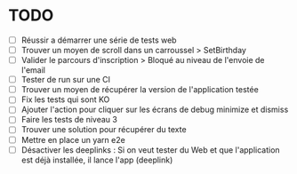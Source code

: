 # TODO

- [ ] Réussir a démarrer une série de tests web
- [ ] Trouver un moyen de scroll dans un carroussel > SetBirthday
- [ ] Valider le parcours d'inscription > Bloqué au niveau de l'envoie de l'email
- [ ] Tester de run sur une CI
- [ ] Trouver un moyen de récupérer la version de l'application testée
- [ ] Fix les tests qui sont KO
- [ ] Ajouter l'action pour cliquer sur les écrans de debug minimize et dismiss
- [ ] Faire les tests de niveau 3
- [ ] Trouver une solution pour récupérer du texte
- [ ] Mettre en place un yarn e2e 
- [ ] Désactiver les deeplinks : Si on veut tester du Web et que l'application est déjà installée, il lance l'app (deeplink) 

